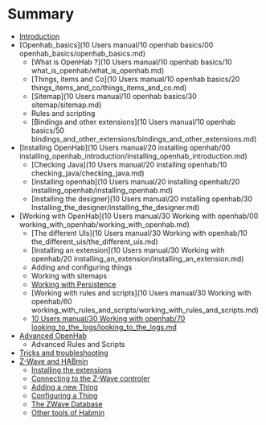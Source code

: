 # Summary

* [Introduction](README.md)
* [Openhab_basics](10 Users manual/10 openhab basics/00 openhab_basics/openhab_basics.md)
   * [What is OpenHab ?](10 Users manual/10 openhab basics/10 what_is_openhab/what_is_openhab.md)
   * [Things, items and Co](10 Users manual/10 openhab basics/20 things_items_and_co/things_items_and_co.md)
   * [Sitemap](10 Users manual/10 openhab basics/30 sitemap/sitemap.md)
   * Rules and scripting
   * [Bindings and other extensions](10 Users manual/10 openhab basics/50 bindings_and_other_extensions/bindings_and_other_extensions.md)
* [Installing OpenHab](10 Users manual/20 installing openhab/00 installing_openhab_introduction/installing_openhab_introduction.md)
   * [Checking Java](10 Users manual/20 installing openhab/10 checking_java/checking_java.md)
   * [Installing openhab](10 Users manual/20 installing openhab/20 installing_openhab/installing_openhab.md)
   * [Installing the designer](10 Users manual/20 installing openhab/30 Installing_the_designer/installing_the_designer.md)
* [Working with OpenHab](10 Users manual/30 Working with openhab/00 working_with_openhab/working_with_openhab.md)
   * [The different UIs](10 Users manual/30 Working with openhab/10 the_different_uis/the_different_uis.md)
   * [Installing an extension](10 Users manual/30 Working with openhab/20 installing_an_extension/installing_an_extension.md)
   * Adding and configuring things
   * Working with sitemaps
   * [Working with Persistence](working_with_persistence/working_with_persistence.md)
   * [Working with rules and scripts](10 Users manual/30 Working with openhab/60 working_with_rules_and_scripts/working_with_rules_and_scripts.md)
   * [10 Users manual/30 Working with openhab/70 looking_to_the_logs/looking_to_the_logs.md](Looking_to_the_logs/looking_to_the_logs.md)
* [Advanced OpenHab](advanced_openhab.md)
   * Advanced Rules and Scripts
* [Tricks and troubleshooting](Tricks_and_troubleshooting/tricks_and_troubleshooting.md)
* [Z-Wave and HABmin](z-wave_and_habadmin/z-wave_and_habadmin.md)
   * [Installing the extensions](Installing_the_extension/installing_the_extensions.md)
   * [Connecting to the Z-Wave controler](Connecting_to_the_z-wave_controler/connecting_to_the_z-wave_controler.md)
   * [Adding a new Thing](adding_a_new_thing/adding_a_new_thing.md)
   * [Configuring a Thing](Configuring_a_thing/configuring_a_thing.md)
   * [The ZWave Database](The_zwave_database/the_zwave_database.md)
   * [Other tools of Habmin](Others_tools_of_habmin/other_tools_of_habmin.md)

